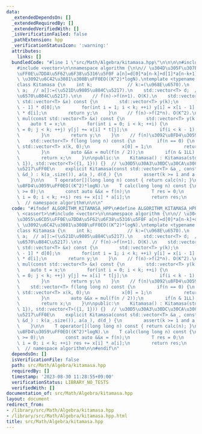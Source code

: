 ```yaml
---
data:
  _extendedDependsOn: []
  _extendedRequiredBy: []
  _extendedVerifiedWith: []
  _isVerificationFailed: false
  _pathExtension: hpp
  _verificationStatusIcon: ':warning:'
  attributes:
    links: []
  bundledCode: "#line 1 \"src/Math/Algebra/kitamasa.hpp\"\n\n\n\n#include <cassert>\n\
    #include <vector>\n\nnamespace algorithm {\n\n// \u304D\u305F\u307E\u3055\u6CD5\
    \uFF0E\u7DDA\u5F62\u6F38\u5316\u5F0F a[n]=d[0]*a[n-k]+d[1]*a[n-k+1]+....+d[k-1]*a[n-1]\
    \ \u3092\u6C42\u3081\u308B\uFF0EO((K^2)*logN).\ntemplate <typename T = long long>\n\
    class Kitamasa {\n    int k;             // k:=(\u968E\u6570).\n    std::vector<T>\
    \ a;  // a[]:=(\u521D\u9805\u884C\u5217).\n    std::vector<T> d;  // d[]:=(\u4FC2\
    \u6570\u884C\u5217).\n\n    // f(n)->f(n+1). O(K).\n    std::vector<T> add(const\
    \ std::vector<T> &x) const {\n        std::vector<T> y(k);\n        y[0] = x[k\
    \ - 1] * d[0];\n        for(int i = 1; i < k; ++i) y[i] = x[i - 1] + x[k - 1]\
    \ * d[i];\n        return y;\n    }\n    // f(n)->f(2*n). O(K^2).\n    std::vector<T>\
    \ mul(const std::vector<T> &x) const {\n        std::vector<T> y(k, 0);\n    \
    \    auto t = x;\n        for(int i = 0; i < k; ++i) {\n            for(int j\
    \ = 0; j < k; ++j) y[j] += x[i] * t[j];\n            if(i < k - 1) t = add(t);\n\
    \        }\n        return y;\n    }\n    // f(n)\u3092\u8FD4\u3059\uFF0EO((K^2)*logN).\n\
    \    std::vector<T> f(long long n) const {\n        if(n == 0) {\n           \
    \ std::vector<T> x(k, 0);\n            x[0] = 1;\n            return x;  // f(0).\n\
    \        }\n        auto &&x = mul(f(n / 2));\n        if(n & 1LL) x = add(x);\n\
    \        return x;\n    }\n\npublic:\n    Kitamasa() : Kitamasa(std::vector<T>({0,\
    \ 1}), std::vector<T>({1, 1})) {}  // \u30D5\u30A3\u30DC\u30CA\u30C3\u30C1\u6570\
    \u5217\uFF0E\n    explicit Kitamasa(const std::vector<T> &a_, const std::vector<T>\
    \ &d_) : k(a_.size()), a(a_), d(d_) {\n        assert(k >= 1 and a.size() == d.size());\n\
    \    }\n\n    T operator[](long long n) const { return calc(n); }\n\n    // a[n]\u3092\
    \u8FD4\u3059\uFF0EO((K^2)*logN).\n    T calc(long long n) const {\n        assert(n\
    \ >= 0);\n        const auto &&x = f(n);\n        T res = 0;\n        for(int\
    \ i = 0; i < k; ++i) res += x[i] * a[i];\n        return res;\n    }\n};\n\n}\
    \  // namespace algorithm\n\n\n"
  code: "#ifndef ALGORITHM_KITAMASA_HPP\n#define ALGORITHM_KITAMASA_HPP 1\n\n#include\
    \ <cassert>\n#include <vector>\n\nnamespace algorithm {\n\n// \u304D\u305F\u307E\
    \u3055\u6CD5\uFF0E\u7DDA\u5F62\u6F38\u5316\u5F0F a[n]=d[0]*a[n-k]+d[1]*a[n-k+1]+....+d[k-1]*a[n-1]\
    \ \u3092\u6C42\u3081\u308B\uFF0EO((K^2)*logN).\ntemplate <typename T = long long>\n\
    class Kitamasa {\n    int k;             // k:=(\u968E\u6570).\n    std::vector<T>\
    \ a;  // a[]:=(\u521D\u9805\u884C\u5217).\n    std::vector<T> d;  // d[]:=(\u4FC2\
    \u6570\u884C\u5217).\n\n    // f(n)->f(n+1). O(K).\n    std::vector<T> add(const\
    \ std::vector<T> &x) const {\n        std::vector<T> y(k);\n        y[0] = x[k\
    \ - 1] * d[0];\n        for(int i = 1; i < k; ++i) y[i] = x[i - 1] + x[k - 1]\
    \ * d[i];\n        return y;\n    }\n    // f(n)->f(2*n). O(K^2).\n    std::vector<T>\
    \ mul(const std::vector<T> &x) const {\n        std::vector<T> y(k, 0);\n    \
    \    auto t = x;\n        for(int i = 0; i < k; ++i) {\n            for(int j\
    \ = 0; j < k; ++j) y[j] += x[i] * t[j];\n            if(i < k - 1) t = add(t);\n\
    \        }\n        return y;\n    }\n    // f(n)\u3092\u8FD4\u3059\uFF0EO((K^2)*logN).\n\
    \    std::vector<T> f(long long n) const {\n        if(n == 0) {\n           \
    \ std::vector<T> x(k, 0);\n            x[0] = 1;\n            return x;  // f(0).\n\
    \        }\n        auto &&x = mul(f(n / 2));\n        if(n & 1LL) x = add(x);\n\
    \        return x;\n    }\n\npublic:\n    Kitamasa() : Kitamasa(std::vector<T>({0,\
    \ 1}), std::vector<T>({1, 1})) {}  // \u30D5\u30A3\u30DC\u30CA\u30C3\u30C1\u6570\
    \u5217\uFF0E\n    explicit Kitamasa(const std::vector<T> &a_, const std::vector<T>\
    \ &d_) : k(a_.size()), a(a_), d(d_) {\n        assert(k >= 1 and a.size() == d.size());\n\
    \    }\n\n    T operator[](long long n) const { return calc(n); }\n\n    // a[n]\u3092\
    \u8FD4\u3059\uFF0EO((K^2)*logN).\n    T calc(long long n) const {\n        assert(n\
    \ >= 0);\n        const auto &&x = f(n);\n        T res = 0;\n        for(int\
    \ i = 0; i < k; ++i) res += x[i] * a[i];\n        return res;\n    }\n};\n\n}\
    \  // namespace algorithm\n\n#endif\n"
  dependsOn: []
  isVerificationFile: false
  path: src/Math/Algebra/kitamasa.hpp
  requiredBy: []
  timestamp: '2023-08-30 11:28:55+09:00'
  verificationStatus: LIBRARY_NO_TESTS
  verifiedWith: []
documentation_of: src/Math/Algebra/kitamasa.hpp
layout: document
redirect_from:
- /library/src/Math/Algebra/kitamasa.hpp
- /library/src/Math/Algebra/kitamasa.hpp.html
title: src/Math/Algebra/kitamasa.hpp
---
```

